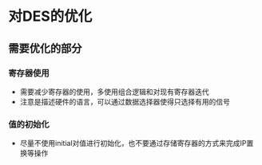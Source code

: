 # 对DES的优化

## 需要优化的部分

### 寄存器使用
- 需要减少寄存器的使用，多使用组合逻辑和对现有寄存器迭代
- 注意是描述硬件的语言，可以通过数据选择器使得只选择有用的信号


### 值的初始化
- 尽量不使用initial对值进行初始化，也不要通过存储寄存器的方式来完成IP置换等操作